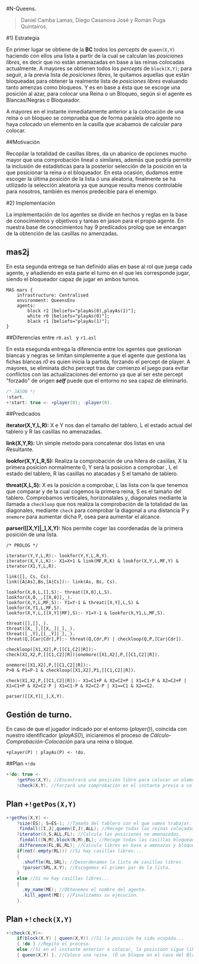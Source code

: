 #N-Queens.

>Daniel Camba Lamas, Diego Casanova José y Román Puga Quintairos.



#1) Estrategia

En primer lugar se obtiene de la **BC** todos los *percepts* de `queen(X,Y)` haciendo con ellos una lista a partir de la cual se calculan las *posiciones libres*, es decir que no están amenazadas en base a las reinas colocadas actualmente. A mayores se obtienen todos los *percepts* de `block(X,Y)`; para seguir, a la previa lista de *posiciones libres*, le quitamos aquellas que están bloqueadas para obtener la realmente lista de *posiciones libres* evaluando tanto amenzas como bloqueos. Y es en base a ésta que se escoge una posición al azar, para colocar una Reina o un Bloqueo, según si el agente es Blancas/Negras o Bloqueador.

A mayores en el instante inmediatamente anterior a la colocación de una reina o un bloqueo se comprueba que de forma paralela otro agente no haya colocado un elemento en la casilla que acabamos de calcular para colocar.

##Motivación

Recopilar la totalidad de casillas libres, da un abanico de opciones mucho mayor que una comprobación lineal o similares, además que podría permitir la inclusión de estadísticas para la posterior selección de la posición en la que posicionar la reina o el bloqueador. En esta ocasión, dudamos entre escoger la última posición de la lista ó una aleatoria, finalmente se ha utilizado la selección aleatoria ya que aunque resulta menos controlable para nosotros, también es menos predecible para el enemigo. 



#2) Implementación

La implementación de los agentes se divide en hechos y reglas en la base de conocimientos y objetivos y tareas en jason para el propio agente. En nuestra base de conocimientos hay 9 predicados prolog que se encargan de la obtención de las casillas no amenzadas.

## mas2j

En esta segunda entrega se han definido alias en base al rol que juega cada agente, y añadiendo en esta parte el turno en el que les corresponde jugar, siendo el bloqueador capaz de jugar en ambos turnos.

```jade
MAS mars {
    infrastructure: Centralised
    environment: QueensEnv
    agents:
		block r2 [beliefs="playAs(0),playAs(1)"];
		white r0 [beliefs="playAs(0)"];
		black r1 [beliefs="playAs(1)"];
}
```

##Diferencias entre `r0.asl ` y `r1.asl`

En esta esegunda entrega la diferencia entre los agentes que gestionan blancas y negras se limitan simplemente a que el agente que gestiona las fichas blancas *r0* es quien inicia la partida, forzando el percept de player. A mayores, se eliminata dicho percept tras dar comienzo el juego para evitar confilctos con las actualizaciones del entorno ya que al ser este percept "forzado" de origen ***self*** puede que el entorno no sea capaz de eliminarlo.

```java
/* JASON */
!start.
+!start: true <- +player(0); -player(0).
```

##Predicados

**iterator(X,Y,L,R):** X e Y nos dan el tamaño del tablero, L el estado actual del tablero y R las casillas no amenazadas.

**link(X,Y,R):** Un simple metodo para concatenar dos listas en una *R*esultante.

**lookfor(X,Y,L,R,S):** Realiza la comprobación de una hilera de casiilas, X la primera posicion normalmente 0, Y será la posicion a comprobar , L el estado del tablero, R las casillas no atacadas y S el tamaño de tablero.

**threat(X,L,S):**  X es la posición a comprobar, L las lista con la que tenemos que comparar y de la cual cogemos la primera reina, S es el tamaño del tablero. Comprobamos verticales, horizonatales y, diagonales mediante la llamada a `checkloop` que nos realiza la comprobación de la totalidad de las diagonales, mediante `check` para comprobar la diagonal a una distancia P y `onemore` para aumentar dicha P, osea para aumentar el alcance.

**parser([[X,Y]|_],X,Y):** Nos permite coger las coordenadas de la primera posición de una lista.

```jade
/* PROLOG */

iterator(Y,Y,L,R):- lookfor(Y,Y,L,R,Y).
iterator(X,Y,L,K):- X1=X+1 & link(MF,R,K) & lookfor(X,Y,L,MF,Y) & iterator(X1,Y,L,R).

link([], Cs, Cs).
link([A|As],Bs,[A|Cs]):- link(As, Bs, Cs).

lookfor(X,0,L,[],S):- threat([X,0],L,S).
lookfor(X,0,_,[[X,0]],_).
lookfor(X,Y,L,MF,S):- Y1=Y-1 & threat([X,Y],L,S) & lookfor(X,Y1,L,MF,S).
lookfor(X,Y,L,[[X,Y]|MF],S):- Y1=Y-1 & lookfor(X,Y1,L,MF,S).

threat([],[],_).
threat([X,_],[[X,_]|_],_).
threat([_,Y],[[_,Y]|_],_).
threat(Q,[Car|Cdr],P):- threat(Q,Cdr,P) | checkloop(Q,P,[Car|Cdr]).

checkloop([X1,X2],P,[[C1,C2]|R]):-
check(X1,X2,P,[[C1,C2]|R])|onemore([X1,X2],P,[[C1,C2]|R]).

onemore([X1,X2],P,[[C1,C2]|R]):-
P>0 & P1=P-1 & checkloop([X1,X2],P1,[[C1,C2]|R]).

check(X1,X2,P,[[C1,C2]|R]):- X1=C1+P & X2=C2+P | X1=C1-P & X2=C2+P | X1=C1+P & X2=C2-P | X1=C1-P & X2=C2-P | X1==C1 & X2==C2.

parser([[X,Y]|_],X,Y).
```



## Gestión de turno.

En caso de que el jugador indicado por el entorno (*player()*), coincida con nuestro identificador (*playAS()*), iniciaremos el proceso de *Cálculo-Comprobación-Colocación* para una reina o bloque.

```jade
+player(P) : playAs(P) <- !do.
```



##Plan `+!do`

```java
+!do: true <-
  	!getPos(X,Y); //Encontrará una posición libre para colocar un elemento.
	!check(X,Y). //Forzará una comprobación en el instante previo a colocar.
```

## Plan `+!getPos(X,Y)`

```java
+!getPos(X,Y) <-
	?size(ES); S=ES-1; //Tamaño del tablero con el que vamos trabajar.
	.findall([I,J],queen(I,J),ALL); //Recoge todas las reinas colocadas.
	?iterator(0,S,ALL,FL); //Calcula las posiciones no amenazadas.
	.findall([N,M],block(N,M),BL); //Recoge todas las casillas bloqueadas.
	.difference(FL,BL,RL); //Calcula libres en base a amenazas y bloqueos.
	if(not(.empty(RL))) //Si hay casillas libres...
    {
      .shuffle(RL,SRL); //Desordenamos la lista de casillas libres.
      ?parser(SRL,X,Y); //Escogemos el primer par de la lista.
    }
	else //Si no hay casillas libres...
    {
      .my_name(ME); //Obtenemos el nombre del agente.
      .kill_agent(ME); //Finalizamos su ejecución.
    }.
```

## Plan `+!check(X,Y)`

```java
+!check(X,Y)<-
 	if(block(X,Y) | queen(X,Y)) //Si la posición ha sido ocupada...
    { !do } //Repito el proceso.
	else //Si en el instante anterior a colocar, la posicioón sigue libre
    { queen(X,Y) }. //Coloco una reina. (Ó un bloque en el caso del Bloqueador)
```

